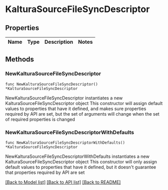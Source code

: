 # KalturaSourceFileSyncDescriptor

## Properties

Name | Type | Description | Notes
------------ | ------------- | ------------- | -------------

## Methods

### NewKalturaSourceFileSyncDescriptor

`func NewKalturaSourceFileSyncDescriptor() *KalturaSourceFileSyncDescriptor`

NewKalturaSourceFileSyncDescriptor instantiates a new KalturaSourceFileSyncDescriptor object
This constructor will assign default values to properties that have it defined,
and makes sure properties required by API are set, but the set of arguments
will change when the set of required properties is changed

### NewKalturaSourceFileSyncDescriptorWithDefaults

`func NewKalturaSourceFileSyncDescriptorWithDefaults() *KalturaSourceFileSyncDescriptor`

NewKalturaSourceFileSyncDescriptorWithDefaults instantiates a new KalturaSourceFileSyncDescriptor object
This constructor will only assign default values to properties that have it defined,
but it doesn't guarantee that properties required by API are set


[[Back to Model list]](../README.md#documentation-for-models) [[Back to API list]](../README.md#documentation-for-api-endpoints) [[Back to README]](../README.md)


